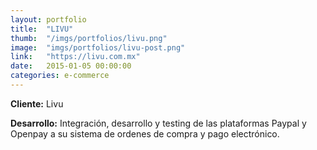 ```yaml
---
layout:	portfolio
title:	"LIVU"
thumb:  "/imgs/portfolios/livu.png"
image:	"imgs/portfolios/livu-post.png"
link:   "https://livu.com.mx"
date:   2015-01-05 00:00:00
categories: e-commerce
---
```


**Cliente:** Livu

**Desarrollo:** Integración, desarrollo y testing de las plataformas Paypal y Openpay a su sistema de ordenes de compra y pago electrónico.